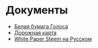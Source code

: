 # Документы

  * [Белая бумага Голоса](1-introduction/golos_whitepaper.md)
  * [Дорожная карта](5-development/roadmap.md)
  * [White Paper Steem на Русском](1-introduction/steem_whitepaper.md)
